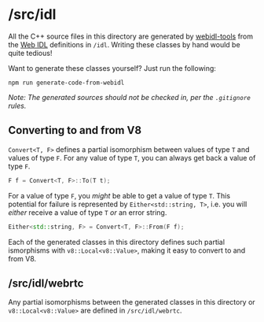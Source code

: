 /src/idl
========

All the C++ source files in this directory are generated by
[webidl-tools](https://github.com/markandrus/webidl-tools) from the
[Web IDL](https://www.w3.org/TR/WebIDL) definitions in `/idl`. Writing these
classes by hand would be quite tedious!

Want to generate these classes yourself? Just run the following:

```
npm run generate-code-from-webidl
```

_Note: The generated sources should not be checked in, per the `.gitignore`
rules._

Converting to and from V8
-------------------------

`Convert<T, F>` defines a partial isomorphism between values of type `T` and
values of type `F`. For any value of type `T`, you can always get back a value
of type `F`.

```cpp
F f = Convert<T, F>::To(T t);
```

For a value of type `F`, you _might_ be able to get a value of type `T`. This
potential for failure is represented by `Either<std::string, T>`, i.e. you will
_either_ receive a value of type `T` _or_ an error string.

```cpp
Either<std::string, F> = Convert<T, F>::From(F f);
```

Each of the generated classes in this directory defines such partial
ismorphisms with `v8::Local<v8::Value>`, making it easy to convert to and from
V8.

/src/idl/webrtc
---------------

Any partial isomorphisms between the generated classes in this directory or
`v8::Local<v8::Value>` are defined in `/src/idl/webrtc`.
